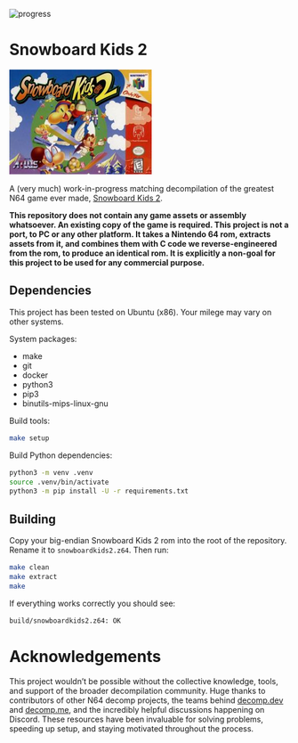 ![progress](https://img.shields.io/badge/progress-16.83%25-blue)

# Snowboard Kids 2

![box art](Snowboard_Kids_2_cover.jpg)

A (very much) work-in-progress matching decompilation of the greatest N64 game ever made, [Snowboard Kids 2](https://en.wikipedia.org/wiki/Snowboard_Kids_2).

**This repository does not contain any game assets or assembly whatsoever. An existing copy of the game is required. This project is not a port, to PC or any other platform. It takes a Nintendo 64 rom, extracts assets from it, and combines them with C code we reverse-engineered from the rom, to produce an identical rom. It is explicitly a non-goal for this project to be used for any commercial purpose.**

## Dependencies

This project has been tested on Ubuntu (x86). Your milege may vary on other systems.

System packages:

* make
* git
* docker
* python3
* pip3
* binutils-mips-linux-gnu

Build tools:

```bash
make setup
```

Build Python dependencies:

```bash
python3 -m venv .venv
source .venv/bin/activate
python3 -m pip install -U -r requirements.txt
```

## Building

Copy your big-endian Snowboard Kids 2 rom into the root of the repository. Rename it to `snowboardkids2.z64`. Then run:

```bash
make clean
make extract
make
```

If everything works correctly you should see:

```bash
build/snowboardkids2.z64: OK
```

Acknowledgements
================
This project wouldn’t be possible without the collective knowledge, tools, and support of the broader decompilation community. Huge thanks to contributors of other N64 decomp projects, the teams behind [decomp.dev](https://decomp.dev/) and [decomp.me](https://decomp.me/), and the incredibly helpful discussions happening on Discord. These resources have been invaluable for solving problems, speeding up setup, and staying motivated throughout the process.
